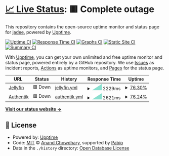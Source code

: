 # [📈 Live Status](https://status.dmpstr.top): <!--live status--> **🟥 Complete outage**

This repository contains the open-source uptime monitor and status page for [jadee](https://status.dmpstr.top), powered by [Upptime](https://github.com/upptime/upptime).

[![Uptime CI](https://github.com/zeroxonef/upptime/workflows/Uptime%20CI/badge.svg)](https://github.com/zeroxonef/upptime/actions?query=workflow%3A%22Uptime+CI%22)
[![Response Time CI](https://github.com/zeroxonef/upptime/workflows/Response%20Time%20CI/badge.svg)](https://github.com/zeroxonef/upptime/actions?query=workflow%3A%22Response+Time+CI%22)
[![Graphs CI](https://github.com/zeroxonef/upptime/workflows/Graphs%20CI/badge.svg)](https://github.com/zeroxonef/upptime/actions?query=workflow%3A%22Graphs+CI%22)
[![Static Site CI](https://github.com/zeroxonef/upptime/workflows/Static%20Site%20CI/badge.svg)](https://github.com/zeroxonef/upptime/actions?query=workflow%3A%22Static+Site+CI%22)
[![Summary CI](https://github.com/zeroxonef/upptime/workflows/Summary%20CI/badge.svg)](https://github.com/zeroxonef/upptime/actions?query=workflow%3A%22Summary+CI%22)

With [Upptime](https://upptime.js.org), you can get your own unlimited and free uptime monitor and status page, powered entirely by a GitHub repository. We use [Issues](https://github.com/zeroxonef/upptime/issues) as incident reports, [Actions](https://github.com/zeroxonef/upptime/actions) as uptime monitors, and [Pages](https://status.dmpstr.top) for the status page.

<!--start: status pages-->
<!-- This summary is generated by Upptime (https://github.com/upptime/upptime) -->
<!-- Do not edit this manually, your changes will be overwritten -->
<!-- prettier-ignore -->
| URL | Status | History | Response Time | Uptime |
| --- | ------ | ------- | ------------- | ------ |
| <img alt="" src="https://icons.duckduckgo.com/ip3/jellyfin.dmpstr.top.ico" height="13"> [Jellyfin](https://jellyfin.dmpstr.top) | 🟥 Down | [jellyfin.yml](https://github.com/zeroxonef/upptime/commits/HEAD/history/jellyfin.yml) | <details><summary><img alt="Response time graph" src="./graphs/jellyfin/response-time-week.png" height="20"> 2229ms</summary><br><a href="https://status.dmpstr.top/history/jellyfin"><img alt="Response time 2229" src="https://img.shields.io/endpoint?url=https%3A%2F%2Fraw.githubusercontent.com%2Fzeroxonef%2Fupptime%2FHEAD%2Fapi%2Fjellyfin%2Fresponse-time.json"></a><br><a href="https://status.dmpstr.top/history/jellyfin"><img alt="24-hour response time 2229" src="https://img.shields.io/endpoint?url=https%3A%2F%2Fraw.githubusercontent.com%2Fzeroxonef%2Fupptime%2FHEAD%2Fapi%2Fjellyfin%2Fresponse-time-day.json"></a><br><a href="https://status.dmpstr.top/history/jellyfin"><img alt="7-day response time 2229" src="https://img.shields.io/endpoint?url=https%3A%2F%2Fraw.githubusercontent.com%2Fzeroxonef%2Fupptime%2FHEAD%2Fapi%2Fjellyfin%2Fresponse-time-week.json"></a><br><a href="https://status.dmpstr.top/history/jellyfin"><img alt="30-day response time 2229" src="https://img.shields.io/endpoint?url=https%3A%2F%2Fraw.githubusercontent.com%2Fzeroxonef%2Fupptime%2FHEAD%2Fapi%2Fjellyfin%2Fresponse-time-month.json"></a><br><a href="https://status.dmpstr.top/history/jellyfin"><img alt="1-year response time 2229" src="https://img.shields.io/endpoint?url=https%3A%2F%2Fraw.githubusercontent.com%2Fzeroxonef%2Fupptime%2FHEAD%2Fapi%2Fjellyfin%2Fresponse-time-year.json"></a></details> | <details><summary><a href="https://status.dmpstr.top/history/jellyfin">76.30%</a></summary><a href="https://status.dmpstr.top/history/jellyfin"><img alt="All-time uptime 76.30%" src="https://img.shields.io/endpoint?url=https%3A%2F%2Fraw.githubusercontent.com%2Fzeroxonef%2Fupptime%2FHEAD%2Fapi%2Fjellyfin%2Fuptime.json"></a><br><a href="https://status.dmpstr.top/history/jellyfin"><img alt="24-hour uptime 76.30%" src="https://img.shields.io/endpoint?url=https%3A%2F%2Fraw.githubusercontent.com%2Fzeroxonef%2Fupptime%2FHEAD%2Fapi%2Fjellyfin%2Fuptime-day.json"></a><br><a href="https://status.dmpstr.top/history/jellyfin"><img alt="7-day uptime 76.30%" src="https://img.shields.io/endpoint?url=https%3A%2F%2Fraw.githubusercontent.com%2Fzeroxonef%2Fupptime%2FHEAD%2Fapi%2Fjellyfin%2Fuptime-week.json"></a><br><a href="https://status.dmpstr.top/history/jellyfin"><img alt="30-day uptime 76.30%" src="https://img.shields.io/endpoint?url=https%3A%2F%2Fraw.githubusercontent.com%2Fzeroxonef%2Fupptime%2FHEAD%2Fapi%2Fjellyfin%2Fuptime-month.json"></a><br><a href="https://status.dmpstr.top/history/jellyfin"><img alt="1-year uptime 76.30%" src="https://img.shields.io/endpoint?url=https%3A%2F%2Fraw.githubusercontent.com%2Fzeroxonef%2Fupptime%2FHEAD%2Fapi%2Fjellyfin%2Fuptime-year.json"></a></details>
| <img alt="" src="https://icons.duckduckgo.com/ip3/ak.dmpstr.top.ico" height="13"> [Authentik](http://ak.dmpstr.top) | 🟥 Down | [authentik.yml](https://github.com/zeroxonef/upptime/commits/HEAD/history/authentik.yml) | <details><summary><img alt="Response time graph" src="./graphs/authentik/response-time-week.png" height="20"> 2621ms</summary><br><a href="https://status.dmpstr.top/history/authentik"><img alt="Response time 2621" src="https://img.shields.io/endpoint?url=https%3A%2F%2Fraw.githubusercontent.com%2Fzeroxonef%2Fupptime%2FHEAD%2Fapi%2Fauthentik%2Fresponse-time.json"></a><br><a href="https://status.dmpstr.top/history/authentik"><img alt="24-hour response time 2621" src="https://img.shields.io/endpoint?url=https%3A%2F%2Fraw.githubusercontent.com%2Fzeroxonef%2Fupptime%2FHEAD%2Fapi%2Fauthentik%2Fresponse-time-day.json"></a><br><a href="https://status.dmpstr.top/history/authentik"><img alt="7-day response time 2621" src="https://img.shields.io/endpoint?url=https%3A%2F%2Fraw.githubusercontent.com%2Fzeroxonef%2Fupptime%2FHEAD%2Fapi%2Fauthentik%2Fresponse-time-week.json"></a><br><a href="https://status.dmpstr.top/history/authentik"><img alt="30-day response time 2621" src="https://img.shields.io/endpoint?url=https%3A%2F%2Fraw.githubusercontent.com%2Fzeroxonef%2Fupptime%2FHEAD%2Fapi%2Fauthentik%2Fresponse-time-month.json"></a><br><a href="https://status.dmpstr.top/history/authentik"><img alt="1-year response time 2621" src="https://img.shields.io/endpoint?url=https%3A%2F%2Fraw.githubusercontent.com%2Fzeroxonef%2Fupptime%2FHEAD%2Fapi%2Fauthentik%2Fresponse-time-year.json"></a></details> | <details><summary><a href="https://status.dmpstr.top/history/authentik">76.24%</a></summary><a href="https://status.dmpstr.top/history/authentik"><img alt="All-time uptime 76.24%" src="https://img.shields.io/endpoint?url=https%3A%2F%2Fraw.githubusercontent.com%2Fzeroxonef%2Fupptime%2FHEAD%2Fapi%2Fauthentik%2Fuptime.json"></a><br><a href="https://status.dmpstr.top/history/authentik"><img alt="24-hour uptime 76.24%" src="https://img.shields.io/endpoint?url=https%3A%2F%2Fraw.githubusercontent.com%2Fzeroxonef%2Fupptime%2FHEAD%2Fapi%2Fauthentik%2Fuptime-day.json"></a><br><a href="https://status.dmpstr.top/history/authentik"><img alt="7-day uptime 76.24%" src="https://img.shields.io/endpoint?url=https%3A%2F%2Fraw.githubusercontent.com%2Fzeroxonef%2Fupptime%2FHEAD%2Fapi%2Fauthentik%2Fuptime-week.json"></a><br><a href="https://status.dmpstr.top/history/authentik"><img alt="30-day uptime 76.24%" src="https://img.shields.io/endpoint?url=https%3A%2F%2Fraw.githubusercontent.com%2Fzeroxonef%2Fupptime%2FHEAD%2Fapi%2Fauthentik%2Fuptime-month.json"></a><br><a href="https://status.dmpstr.top/history/authentik"><img alt="1-year uptime 76.24%" src="https://img.shields.io/endpoint?url=https%3A%2F%2Fraw.githubusercontent.com%2Fzeroxonef%2Fupptime%2FHEAD%2Fapi%2Fauthentik%2Fuptime-year.json"></a></details>

<!--end: status pages-->

[**Visit our status website →**](https://status.dmpstr.top)

## 📄 License

- Powered by: [Upptime](https://github.com/upptime/upptime)
- Code: [MIT](./LICENSE) © [Anand Chowdhary](https://anandchowdhary.com), supported by [Pabio](https://pabio.com)
- Data in the `./history` directory: [Open Database License](https://opendatacommons.org/licenses/odbl/1-0/)
